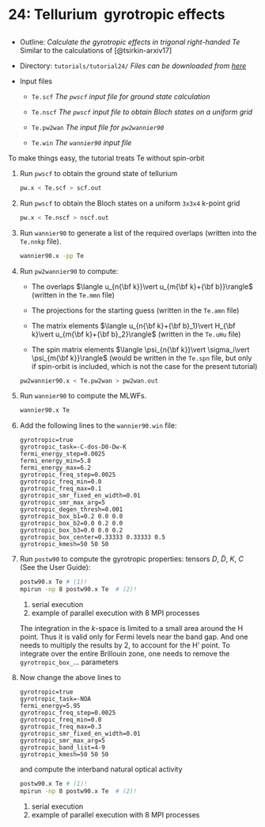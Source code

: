 # 24: Tellurium &#151; gyrotropic effects

- Outline: *Calculate the gyrotropic effects in trigonal right-handed
    Te* Similar to the calculations of [@tsirkin-arxiv17]

- Directory: `tutorials/tutorial24/` *Files can be downloaded from [here](https://github.com/wannier-developers/wannier90/tree/develop/tutorials/tutorial24)*

- Input files

    - `Te.scf` *The `pwscf` input file for ground state
        calculation*

    - `Te.nscf` *The `pwscf` input file to obtain Bloch
        states on a uniform grid*

    - `Te.pw2wan` *The input file for `pw2wannier90`*

    - `Te.win` *The `wannier90` input file*

To make things easy, the tutorial treats Te without spin-orbit

1. Run `pwscf` to obtain the ground state of tellurium

    ```bash title="Terminal"
    pw.x < Te.scf > scf.out
    ```

2. Run `pwscf` to obtain the Bloch states on a uniform
    `3x3x4` k-point grid

    ```bash title="Terminal"
    pw.x < Te.nscf > nscf.out
    ```

3. Run `wannier90` to generate a list of the required overlaps (written
    into the `Te.nnkp` file).

    ```bash title="Terminal"
    wannier90.x -pp Te
    ```

4. Run `pw2wannier90` to compute:

    - The overlaps $\langle u_{n{\bf k}}\vert u_{m{\bf k}+{\bf
                  b}}\rangle$ (written in the `Te.mmn` file)

    - The projections for the starting guess (written in the `Te.amn`
        file)

    - The matrix elements $\langle u_{n{\bf k}+{\bf b}_1}\vert
              H_{\bf k}\vert u_{m{\bf k}+{\bf b}_2}\rangle$ (written in
        the `Te.uHu` file)

    - The spin matrix elements $\langle \psi_{n{\bf
                k}}\vert \sigma_i\vert \psi_{m{\bf k}}\rangle$ (would be
        written in the `Te.spn` file, but only if spin-orbit is
        included, which is not the case for the present tutorial)

    ```bash title="Terminal"
    pw2wannier90.x < Te.pw2wan > pw2wan.out
    ```

5. Run `wannier90` to compute the MLWFs.

    ```bash title="Terminal"
    wannier90.x Te
    ```

6. Add the following lines to the `wannier90.win` file:

    ```vi title="Input file"
    gyrotropic=true
    gyrotropic_task=-C-dos-D0-Dw-K
    fermi_energy_step=0.0025
    fermi_energy_min=5.8
    fermi_energy_max=6.2
    gyrotropic_freq_step=0.0025
    gyrotropic_freq_min=0.0
    gyrotropic_freq_max=0.1
    gyrotropic_smr_fixed_en_width=0.01
    gyrotropic_smr_max_arg=5
    gyrotropic_degen_thresh=0.001
    gyrotropic_box_b1=0.2 0.0 0.0
    gyrotropic_box_b2=0.0 0.2 0.0
    gyrotropic_box_b3=0.0 0.0 0.2
    gyrotropic_box_center=0.33333 0.33333 0.5
    gyrotropic_kmesh=50 50 50 
    ```

7. Run `postw90`
    to compute the gyrotropic properties: tensors $D$, $\widetilde{D}$,
    $K$, $C$ (See the User Guide):

    ```bash title="Terminal"
    postw90.x Te # (1)!
    mpirun -np 8 postw90.x Te  # (2)!
    ```

    1. serial execution
    2. example of parallel execution with 8 MPI processes

    The integration in the $k$-space is limited to a small area around
    the H point. Thus it is valid only for Fermi levels near the band
    gap. And one needs to multiply the results by 2, to account for the
    H' point. To integrate over the entire Brillouin zone, one needs to
    remove the `gyrotropic_box_`$\ldots$ parameters

8. Now change the above lines to

    ```vi title="Input file"
    gyrotropic=true
    gyrotropic_task=-NOA
    fermi_energy=5.95
    gyrotropic_freq_step=0.0025
    gyrotropic_freq_min=0.0
    gyrotropic_freq_max=0.3
    gyrotropic_smr_fixed_en_width=0.01
    gyrotropic_smr_max_arg=5
    gyrotropic_band_list=4-9
    gyrotropic_kmesh=50 50 50
    ```

    and compute the interband natural optical activity

    ```bash title="Terminal"
    postw90.x Te # (1)!
    mpirun -np 8 postw90.x Te  # (2)!
    ```

    1. serial execution
    2. example of parallel execution with 8 MPI processes
